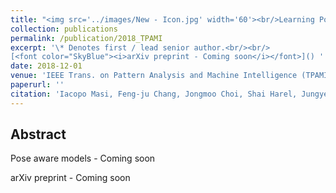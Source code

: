 ```yaml
---
title: "<img src='../images/New - Icon.jpg' width='60'><br/>Learning Pose-Aware Models for Pose-Invariant Face Recognition in the Wild"
collection: publications
permalink: /publication/2018_TPAMI
excerpt: '\* Denotes first / lead senior author.<br/><br/>
[<font color="SkyBlue"><i>arXiv preprint - Coming soon</i></font>]() '
date: 2018-12-01
venue: 'IEEE Trans. on Pattern Analysis and Machine Intelligence (TPAMI)'
paperurl: ''
citation: 'Iacopo Masi, Feng-ju Chang, Jongmoo Choi, Shai Harel, Jungyeon Kim, KangGeon Kim, Jatuporn Leksut, Stephen Rawls, Yue Wu, Tal Hassner*, Wael AbdAlmageed, Gerard Medioni, Louis-Philippe Morency, Prem Natarajan, Ram Nevatia.<i>Learning Pose-Aware Models for Pose-Invariant Face Recognition in the Wild.</i> IEEE Trans. on Pattern Analysis and Machine Intelligence (TPAMI), 2018.'
---
```


Abstract
------


Pose aware models - Coming soon

arXiv preprint - Coming soon
